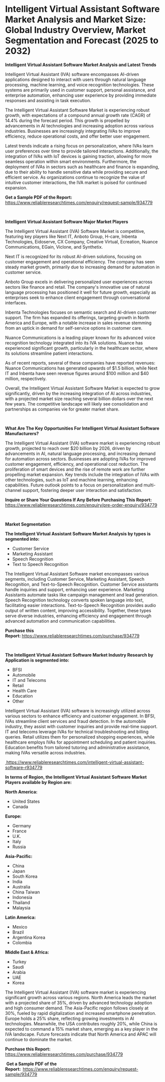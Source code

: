<p><h1>Intelligent Virtual Assistant Software Market Analysis and Market Size: Global Industry Overview, Market Segmentation and Forecast (2025 to 2032)</h1></p><p><strong>Intelligent Virtual Assistant Software Market Analysis and Latest Trends</strong></p>
<p><p>Intelligent Virtual Assistant (IVA) software encompasses AI-driven applications designed to interact with users through natural language processing, machine learning, and voice recognition technologies. These systems are primarily used in customer support, personal assistance, and enterprise automation, enhancing user experience by providing immediate responses and assisting in task execution.</p><p>The Intelligent Virtual Assistant Software Market is experiencing robust growth, with expectations of a compound annual growth rate (CAGR) of 14.4% during the forecast period. This growth is propelled by advancements in AI technologies and increasing adoption across various industries. Businesses are increasingly integrating IVAs to improve efficiency, reduce operational costs, and offer better user engagement. </p><p>Latest trends indicate a rising focus on personalization, where IVAs learn user preferences over time to provide tailored interactions. Additionally, the integration of IVAs with IoT devices is gaining traction, allowing for more seamless operation within smart environments. Furthermore, the deployment of IVAs in sectors such as healthcare and finance is expanding, due to their ability to handle sensitive data while providing secure and efficient service. As organizations continue to recognize the value of intuitive customer interactions, the IVA market is poised for continued expansion.</p></p>
<p><strong>Get a Sample PDF of the Report:&nbsp;</strong> <a href="https://www.reliableresearchtimes.com/enquiry/request-sample/934779?utm_campaign=3202&utm_medium=2&utm_source=Github&utm_content=ia&utm_term=18042025&utm_id=intelligent-virtual-assistant-software">https://www.reliableresearchtimes.com/enquiry/request-sample/934779</a></p>
<p>&nbsp;</p>
<p><strong>Intelligent Virtual Assistant Software Major Market Players</strong></p>
<p><p>The Intelligent Virtual Assistant (IVA) Software Market is competitive, featuring key players like Next IT, Anboto Group, H-care, Inbenta Technologies, Eidoserve, CX Company, Creative Virtual, Ecreation, Nuance Communications, EGain, Viclone, and Synthetix. </p><p>Next IT is recognized for its robust AI-driven solutions, focusing on customer engagement and operational efficiency. The company has seen steady market growth, primarily due to increasing demand for automation in customer service. </p><p>Anboto Group excels in delivering personalized user experiences across sectors like finance and retail. The company's innovative use of natural language processing has positioned it well for future growth, especially as enterprises seek to enhance client engagement through conversational interfaces.</p><p>Inbenta Technologies focuses on semantic search and AI-driven customer support. The firm has expanded its offerings, targeting growth in North America and Europe, with a notable increase in sales revenue stemming from an uptick in demand for self-service options in customer care.</p><p>Nuance Communications is a leading player known for its advanced voice recognition technology integrated into its IVA solutions. Nuance has experienced significant growth, particularly in the healthcare sector, where its solutions streamline patient interactions. </p><p>As of recent reports, several of these companies have reported revenues: Nuance Communications has generated upwards of $1.5 billion, while Next IT and Inbenta have seen revenue figures around $100 million and $40 million, respectively. </p><p>Overall, the Intelligent Virtual Assistant Software Market is expected to grow significantly, driven by the increasing integration of AI across industries, with a projected market size reaching several billion dollars over the next few years. The competitive landscape will likely see consolidation and partnerships as companies vie for greater market share.</p></p>
<p>&nbsp;</p>
<p><strong>What Are The Key Opportunities For Intelligent Virtual Assistant Software Manufacturers?</strong></p>
<p><p>The Intelligent Virtual Assistant (IVA) software market is experiencing robust growth, projected to reach over $20 billion by 2026, driven by advancements in AI, natural language processing, and increasing demand for automation across sectors. Businesses are adopting IVAs for improved customer engagement, efficiency, and operational cost reduction. The proliferation of smart devices and the rise of remote work are further propelling market expansion. Key trends include the integration of IVAs with other technologies, such as IoT and machine learning, enhancing capabilities. Future outlook points to a focus on personalization and multi-channel support, fostering deeper user interaction and satisfaction.</p></p>
<p><strong>Inquire or Share Your Questions If Any Before Purchasing This Report:</strong> <a href="https://www.reliableresearchtimes.com/enquiry/pre-order-enquiry/934779?utm_campaign=3202&utm_medium=2&utm_source=Github&utm_content=ia&utm_term=18042025&utm_id=intelligent-virtual-assistant-software">https://www.reliableresearchtimes.com/enquiry/pre-order-enquiry/934779</a></p>
<p>&nbsp;</p>
<p><strong>Market Segmentation</strong></p>
<p><strong>The Intelligent Virtual Assistant Software Market Analysis by types is segmented into:</strong></p>
<p><ul><li>Customer Service</li><li>Marketing Assistant</li><li>Speech Recognition</li><li>Text to Speech Recognition</li></ul></p>
<p><p>The Intelligent Virtual Assistant Software market encompasses various segments, including Customer Service, Marketing Assistant, Speech Recognition, and Text-to-Speech Recognition. Customer Service assistants handle inquiries and support, enhancing user experience. Marketing Assistants automate tasks like campaign management and lead generation. Speech Recognition technology converts spoken language into text, facilitating easier interactions. Text-to-Speech Recognition provides audio output of written content, improving accessibility. Together, these types serve diverse industries, enhancing efficiency and engagement through advanced automation and communication capabilities.</p></p>
<p><strong>Purchase this Report:&nbsp;</strong><a href="https://www.reliableresearchtimes.com/purchase/934779?utm_campaign=3202&utm_medium=2&utm_source=Github&utm_content=ia&utm_term=18042025&utm_id=intelligent-virtual-assistant-software">https://www.reliableresearchtimes.com/purchase/934779</a></p>
<p>&nbsp;</p>
<p><strong>The Intelligent Virtual Assistant Software Market Industry Research by Application is segmented into:</strong></p>
<p><ul><li>BFSI</li><li>Automobile</li><li>IT and Telecoms</li><li>Retail</li><li>Health Care</li><li>Education</li><li>Other</li></ul></p>
<p><p>Intelligent Virtual Assistant (IVA) software is increasingly utilized across various sectors to enhance efficiency and customer engagement. In BFSI, IVAs streamline client services and fraud detection. In the automobile industry, they assist with customer inquiries and provide real-time support. IT and telecoms leverage IVAs for technical troubleshooting and billing queries. Retail utilizes them for personalized shopping experiences, while healthcare employs IVAs for appointment scheduling and patient inquiries. Education benefits from tailored tutoring and administrative assistance, making IVAs versatile across industries.</p></p>
<p><a href="https://www.reliableresearchtimes.com/intelligent-virtual-assistant-software-r934779?utm_campaign=3202&utm_medium=2&utm_source=Github&utm_content=ia&utm_term=18042025&utm_id=intelligent-virtual-assistant-software">&nbsp;https://www.reliableresearchtimes.com/intelligent-virtual-assistant-software-r934779</a></p>
<p><strong>In terms of Region, the Intelligent Virtual Assistant Software Market Players available by Region are:</strong></p>
<p>
    <p> <strong> North America: </strong>
        <ul>
            <li>United States</li>
            <li>Canada</li>
        </ul>
        </p> 
    <p> <strong> Europe: </strong>
        <ul>
            <li>Germany</li>
            <li>France</li>
            <li>U.K.</li>
            <li>Italy</li>
            <li>Russia</li>
        </ul>
        </p> 
    <p> <strong> Asia-Pacific: </strong>
        <ul>
            <li>China</li>
            <li>Japan</li>
            <li>South Korea</li>
            <li>India</li>
            <li>Australia</li>
            <li>China Taiwan</li>
            <li>Indonesia</li>
            <li>Thailand</li>
            <li>Malaysia</li>
        </ul>
        </p> 
    <p> <strong> Latin America: </strong>
        <ul>
            <li>Mexico</li>
            <li>Brazil</li>
            <li>Argentina Korea</li>
            <li>Colombia</li>
        </ul>
        </p> 
    <p> <strong> Middle East & Africa: </strong>
        <ul>
            <li>Turkey</li>
            <li>Saudi</li>
            <li>Arabia</li>
            <li>UAE</li>
            <li>Korea</li>
        </ul>
    </p>
    </p>
<p><p>The Intelligent Virtual Assistant (IVA) software market is experiencing significant growth across various regions. North America leads the market with a projected share of 35%, driven by advanced technology adoption and high consumer demand. The Asia-Pacific region follows closely at 30%, fueled by rapid digitalization and increased smartphone penetration. Europe holds a 25% share, reflecting growing investments in AI technologies. Meanwhile, the USA contributes roughly 20%, while China is expected to command a 15% market share, emerging as a key player in the IVA landscape. Future forecasts indicate that North America and APAC will continue to dominate the market.</p></p>
<p><strong>Purchase this Report: </strong><a href="https://www.reliableresearchtimes.com/purchase/934779?utm_campaign=3202&utm_medium=2&utm_source=Github&utm_content=ia&utm_term=18042025&utm_id=intelligent-virtual-assistant-software">https://www.reliableresearchtimes.com/purchase/934779</a></p>
<p>&nbsp;<strong>Get a Sample PDF of the Report:&nbsp;&nbsp;</strong><a href="https://www.reliableresearchtimes.com/enquiry/request-sample/934779?utm_campaign=3202&utm_medium=2&utm_source=Github&utm_content=ia&utm_term=18042025&utm_id=intelligent-virtual-assistant-software">https://www.reliableresearchtimes.com/enquiry/request-sample/934779</a></p>
<p><strong></strong></p>
<p><p></p><p></p><p></p></p>